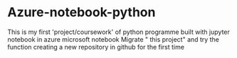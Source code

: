 # Azure-notebook-python
This is my first 'project/coursework' of python programme built with jupyter notebook in azure microsoft notebook
Migrate " this project" and try the function creating a new repository in github for the first time
